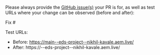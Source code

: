 Please always provide the [GitHub issue(s)](../issues) your PR is for, as well as test URLs where your change can be observed (before and after):

Fix #<gh-issue-id>

Test URLs:
- Before: https://main--eds-project--nikhil-kavale.aem.live/
- After: https://<branch>--eds-project--nikhil-kavale.aem.live/
